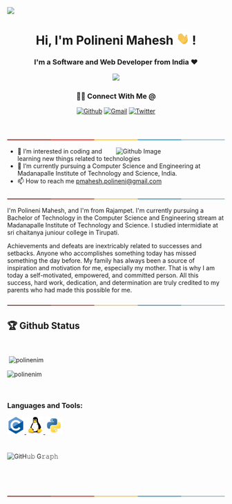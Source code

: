 <img src="https://github.blog/wp-content/uploads/2020/12/102393310-07478b80-3f8d-11eb-84eb-392d555ebd29.png?fit=1200%2C630">

<h1 align="center"> Hi, I'm Polineni Mahesh <img src="https://raw.githubusercontent.com/ABSphreak/ABSphreak/master/gifs/Hi.gif" width="30px"> ! </h1>
<h3 align="center">I'm a Software and Web Developer from India ❤</h3>
<p align="center">
  <img src="https://emojis.slackmojis.com/emojis/images/1593555389/9579/blob_excited.gif?1593555389" width="30"/>
 <br/>

<div align="center">
<h3> 🤝🏻 Connect With Me @ </h3>

[![Github](https://img.shields.io/badge/GitHub-black?style=flat-square&logo=GitHub)](https://github.com/polinenim)
[![Gmail](https://img.shields.io/badge/Gmail-black?style=flat-square&logo=Gmail)](mailto:pmahesh.polineni@gmail.com)
[![Twitter](https://img.shields.io/badge/Twitter-black?style=flat-square&logo=Twitter)](https://twitter.com/Mahesh62338191)

</div>

<br/>

[![-----------------------------------------------------](https://raw.githubusercontent.com/fcsouza/fcsouza/master/.github/colored.png)](#installation)
 
<img width="50%" align="right" alt="Github Image" src="https://github.githubassets.com/images/modules/site/social-cards/pricing.png" />

- 👀 I’m interested in coding and learning new things related to technologies 
- 🌱 I’m currently pursuing a Computer Science and Engineering at Madanapalle Institute of Technology and Science, India.
- 📫 How to reach me pmahesh.polineni@gmail.com


[![-----------------------------------------------------](https://raw.githubusercontent.com/fcsouza/fcsouza/master/.github/colored.png)](#installation)


I'm Polineni Mahesh, and I'm from Rajampet. I'm currently pursuing a Bachelor of Technology in the Computer Science and Engineering stream at Madanapalle Institute of Technology and Science. I studied intermidiate at sri chaitanya juniour college in Tirupati.
 
Achievements and defeats are inextricably related to successes and setbacks. Anyone who accomplishes something today has missed something the day before.
My family has always been a source of inspiration and motivation for me, especially my mother. That is why I am today a self-motivated, empowered, and committed person.
All this success, hard work, dedication, and determination are truly credited to my parents who had made this possible for me.

<!---
polinenim/polinenim is a ✨ special ✨ repository because its `README.md` (this file) appears on your GitHub profile.
You can click the Preview link to take a look at your changes.
--->
[![-----------------------------------------------------](https://raw.githubusercontent.com/fcsouza/fcsouza/master/.github/colored.png)](#installation)
## 🏆 Github Status

<br/>
       
<p>&nbsp;<img align="center" src="https://github-readme-stats.vercel.app/api?username=polinenim&show_icons=true&locale=en" alt="polinenim" /></p>

<p><img align="center" src="https://github-readme-streak-stats.herokuapp.com/?user=polinenim&" alt="polinenim" /></p>

  
</a>

<br/>
<h3 align="left">Languages and Tools:</h3>
<p align="left"> <a href="https://www.cprogramming.com/" target="_blank" rel="noreferrer"> <img src="https://raw.githubusercontent.com/devicons/devicon/master/icons/c/c-original.svg" alt="c" width="40" height="40"/> </a> <a href="https://www.linux.org/" target="_blank" rel="noreferrer"> <img src="https://raw.githubusercontent.com/devicons/devicon/master/icons/linux/linux-original.svg" alt="linux" width="40" height="40"/> </a> <a href="https://www.python.org" target="_blank" rel="noreferrer"> <img src="https://raw.githubusercontent.com/devicons/devicon/master/icons/python/python-original.svg" alt="python" width="40" height="40"/> </a> </p>

#

![GitH𝚞𝚋 G𝚛𝚊𝚙𝚑](https://activity-graph.herokuapp.com/graph?username=polinenim&theme=react-dark&hide_border=true&area=true)

#

<br/>

[![-----------------------------------------------------](https://raw.githubusercontent.com/fcsouza/fcsouza/master/.github/colored.png)](#installation)
<div align="center">
